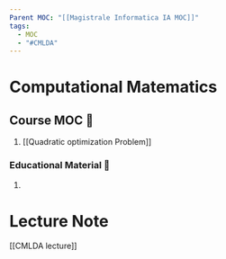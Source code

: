 ```yaml
---
Parent MOC: "[[Magistrale Informatica IA MOC]]"
tags:
  - MOC
  - "#CMLDA"
---
```

# Computational Matematics

## Course MOC  📒
1. [[Quadratic optimization Problem]]



### Educational Material 🧱
1. 


# Lecture Note
[[CMLDA lecture]]

